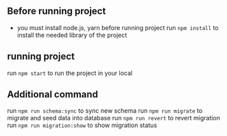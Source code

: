 ## Before running project

- you must install node.js, yarn before running project
  run `npm install` to install the needed library of the project

## running project

run `npm start` to run the project in your local

## Additional command

run `npm run schema:sync` to sync new schema
run `npm run migrate` to migrate and seed data into database
run `npm run revert` to revert migration
run `npm run migration:show` to show migration status
